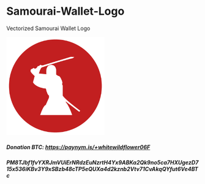 # Samourai-Wallet-Logo
Vectorized Samourai Wallet Logo

<img src="https://raw.githubusercontent.com/cryptodesigner/Samourai-Wallet-Logo/master/0.75x/Samourai%20Wallet-Artboard%202%20copy%206ldpi.png" width="256">


##### Donation BTC: https://paynym.is/+whitewildflower06F
##### PM8TJbf1fvYXRJmVUiErNRdzEuNzrtH4Yx9ABKa2Qk9no5ca7HXUgezD715x536iKBv3Y9xSBzb48cTP5eQUXa4d2kznb2Vtv71CvAkqQYfut6Ve4BTc

